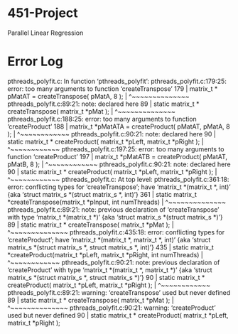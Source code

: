 # 451-Project
Parallel Linear Regression


# Error Log
pthreads_polyfit.c: In function ‘pthreads_polyfit’:
pthreads_polyfit.c:179:25: error: too many arguments to function ‘createTranspose’
  179 |     matrix_t * pMatAT = createTranspose( pMatA, 8 );
      |                         ^~~~~~~~~~~~~~~
pthreads_polyfit.c:89:21: note: declared here
   89 | static matrix_t *   createTranspose( matrix_t *pMat );
      |                     ^~~~~~~~~~~~~~~
pthreads_polyfit.c:188:25: error: too many arguments to function ‘createProduct’
  188 |     matrix_t *pMatATA = createProduct( pMatAT, pMatA, 8 );
      |                         ^~~~~~~~~~~~~
pthreads_polyfit.c:90:21: note: declared here
   90 | static matrix_t *   createProduct( matrix_t *pLeft, matrix_t *pRight );
      |                     ^~~~~~~~~~~~~
pthreads_polyfit.c:197:25: error: too many arguments to function ‘createProduct’
  197 |     matrix_t *pMatATB = createProduct( pMatAT, pMatB, 8 );
      |                         ^~~~~~~~~~~~~
pthreads_polyfit.c:90:21: note: declared here
   90 | static matrix_t *   createProduct( matrix_t *pLeft, matrix_t *pRight );
      |                     ^~~~~~~~~~~~~
pthreads_polyfit.c: At top level:
pthreads_polyfit.c:361:18: error: conflicting types for ‘createTranspose’; have ‘matrix_t *(matrix_t *, int)’ {aka ‘struct matrix_s *(struct matrix_s *, int)’}
  361 | static matrix_t *createTranspose(matrix_t *pInput, int numThreads)
      |                  ^~~~~~~~~~~~~~~
pthreads_polyfit.c:89:21: note: previous declaration of ‘createTranspose’ with type ‘matrix_t *(matrix_t *)’ {aka ‘struct matrix_s *(struct matrix_s *)’}
   89 | static matrix_t *   createTranspose( matrix_t *pMat );
      |                     ^~~~~~~~~~~~~~~
pthreads_polyfit.c:435:18: error: conflicting types for ‘createProduct’; have ‘matrix_t *(matrix_t *, matrix_t *, int)’ {aka ‘struct matrix_s *(struct matrix_s *, struct matrix_s *, int)’}
  435 | static matrix_t *createProduct(matrix_t *pLeft, matrix_t *pRight, int numThreads)
      |                  ^~~~~~~~~~~~~
pthreads_polyfit.c:90:21: note: previous declaration of ‘createProduct’ with type ‘matrix_t *(matrix_t *, matrix_t *)’ {aka ‘struct matrix_s *(struct matrix_s *, struct matrix_s *)’}
   90 | static matrix_t *   createProduct( matrix_t *pLeft, matrix_t *pRight );
      |                     ^~~~~~~~~~~~~
pthreads_polyfit.c:89:21: warning: ‘createTranspose’ used but never defined
   89 | static matrix_t *   createTranspose( matrix_t *pMat );
      |                     ^~~~~~~~~~~~~~~
pthreads_polyfit.c:90:21: warning: ‘createProduct’ used but never defined
   90 | static matrix_t *   createProduct( matrix_t *pLeft, matrix_t *pRight );
